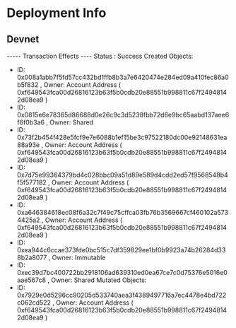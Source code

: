 # Deployment Info

## Devnet

----- Transaction Effects ----
Status : Success
Created Objects:
  - ID: 0x008a1abb7f5fd57cc432bd1ffb8b3a7e6420474e284ed09a410fec86a0b5f832 , Owner: Account Address ( 0xf649543fca00d26816123b63f5b0cdb20e88551b998811c67f24948142d08ea9 )
  - ID: 0x0815e6e78365d86688d0e26c9c3d5238fbb72d6e9bc65aabd137aee6f6f0b3a6 , Owner: Shared
  - ID: 0x73f2b454f428e5fcf9e7e6088b1ef15be3c97522180dc00e92148631ea88a93e , Owner: Account Address ( 0xf649543fca00d26816123b63f5b0cdb20e88551b998811c67f24948142d08ea9 )
  - ID: 0x7d75e99364379bd4c028bbc09a51d89e589d4cdd2ed57f9568548b4f5f577182 , Owner: Account Address ( 0xf649543fca00d26816123b63f5b0cdb20e88551b998811c67f24948142d08ea9 )
  - ID: 0xa646384618ec08f6a32c7f49c75cffca03fb76b3569667cf460102a5734425a2 , Owner: Account Address ( 0xf649543fca00d26816123b63f5b0cdb20e88551b998811c67f24948142d08ea9 )
  - ID: 0xea944c6ccae373fde0bc515c7df359829ee1bf0b9923a74b26284d338b2a8077 , Owner: Immutable
  - ID: 0xec39d7bc400722bb2918106ad639310ed0ea67ce7c0d75376e5016e0aae567c8 , Owner: Shared
Mutated Objects:
  - ID: 0x7929e0d5296cc90205d533740aea3f4389497716a7ec4478e4bd722c062cd522 , Owner: Account Address ( 0xf649543fca00d26816123b63f5b0cdb20e88551b998811c67f24948142d08ea9 )

